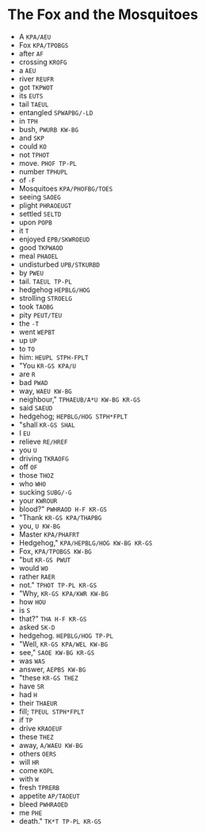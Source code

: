 # The Fox and the Mosquitoes

* A `KPA/AEU`
* Fox `KPA/TPOBGS`
* after `AF`
* crossing `KROFG`
* a `AEU`
* river `REUFR`
* got `TKPWOT`
* its `EUTS`
* tail `TAEUL`
* entangled `SPWAPBG/-LD`
* in `TPH`
* bush, `PWURB KW-BG`
* and `SKP`
* could `KO`
* not `TPHOT`
* move. `PHOF TP-PL`
* number `TPHUPL`
* of `-F`
* Mosquitoes `KPA/PHOFBG/TOES`
* seeing `SAOEG`
* plight `PHRAOEUGT`
* settled `SELTD`
* upon `POPB`
* it `T`
* enjoyed `EPB/SKWROEUD`
* good `TKPWAOD`
* meal `PHAOEL`
* undisturbed `UPB/STKURBD`
* by `PWEU`
* tail. `TAEUL TP-PL`
* hedgehog `HEPBLG/HOG`
* strolling `STROELG`
* took `TAOBG`
* pity `PEUT/TEU`
* the `-T`
* went `WEPBT`
* up `UP`
* to `TO`
* him: `HEUPL STPH-FPLT`
* "You `KR-GS KPA/U`
* are `R`
* bad `PWAD`
* way, `WAEU KW-BG`
* neighbour," `TPHAEUB/A*U KW-BG KR-GS`
* said `SAEUD`
* hedgehog; `HEPBLG/HOG STPH*FPLT`
* "shall `KR-GS SHAL`
* I `EU`
* relieve `RE/HREF`
* you `U`
* driving `TKRAOFG`
* off `OF`
* those `THOZ`
* who `WHO`
* sucking `SUBG/-G`
* your `KWROUR`
* blood?" `PWHRAOD H-F KR-GS`
* "Thank `KR-GS KPA/THAPBG`
* you, `U KW-BG`
* Master `KPA/PHAFRT`
* Hedgehog," `KPA/HEPBLG/HOG KW-BG KR-GS`
* Fox, `KPA/TPOBGS KW-BG`
* "but `KR-GS PWUT`
* would `WO`
* rather `RAER`
* not." `TPHOT TP-PL KR-GS`
* "Why, `KR-GS KPA/KWR KW-BG`
* how `HOU`
* is `S`
* that?" `THA H-F KR-GS`
* asked `SK-D`
* hedgehog. `HEPBLG/HOG TP-PL`
* "Well, `KR-GS KPA/WEL KW-BG`
* see," `SAOE KW-BG KR-GS`
* was `WAS`
* answer, `AEPBS KW-BG`
* "these `KR-GS THEZ`
* have `SR`
* had `H`
* their `THAEUR`
* fill; `TPEUL STPH*FPLT`
* if `TP`
* drive `KRAOEUF`
* these `THEZ`
* away, `A/WAEU KW-BG`
* others `OERS`
* will `HR`
* come `KOPL`
* with `W`
* fresh `TPRERB`
* appetite `AP/TAOEUT`
* bleed `PWHRAOED`
* me `PHE`
* death." `TK*T TP-PL KR-GS`
